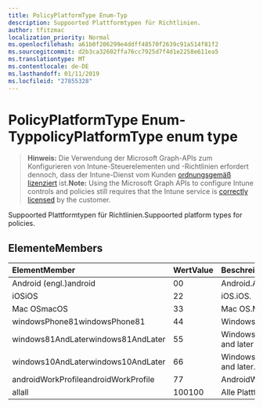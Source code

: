 ```yaml
---
title: PolicyPlatformType Enum-Typ
description: Suppoorted Plattformtypen für Richtlinien.
author: tfitzmac
localization_priority: Normal
ms.openlocfilehash: a61b0f206299e4ddff48570f2639c91a514f81f2
ms.sourcegitcommit: d2b3ca32602ffa76cc7925d7f4d1e2258e611ea5
ms.translationtype: MT
ms.contentlocale: de-DE
ms.lasthandoff: 01/11/2019
ms.locfileid: "27855328"
---
```

# <a name="policyplatformtype-enum-type"></a><span data-ttu-id="ec56b-103">PolicyPlatformType Enum-Typ</span><span class="sxs-lookup"><span data-stu-id="ec56b-103">policyPlatformType enum type</span></span>

> <span data-ttu-id="ec56b-104">**Hinweis:** Die Verwendung der Microsoft Graph-APIs zum Konfigurieren von Intune-Steuerelementen und -Richtlinien erfordert dennoch, dass der Intune-Dienst vom Kunden [ordnungsgemäß lizenziert](https://go.microsoft.com/fwlink/?linkid=839381) ist.</span><span class="sxs-lookup"><span data-stu-id="ec56b-104">**Note:** Using the Microsoft Graph APIs to configure Intune controls and policies still requires that the Intune service is [correctly licensed](https://go.microsoft.com/fwlink/?linkid=839381) by the customer.</span></span>

<span data-ttu-id="ec56b-105">Suppoorted Plattformtypen für Richtlinien.</span><span class="sxs-lookup"><span data-stu-id="ec56b-105">Suppoorted platform types for policies.</span></span>
## <a name="members"></a><span data-ttu-id="ec56b-106">Elemente</span><span class="sxs-lookup"><span data-stu-id="ec56b-106">Members</span></span>
|<span data-ttu-id="ec56b-107">Element</span><span class="sxs-lookup"><span data-stu-id="ec56b-107">Member</span></span>|<span data-ttu-id="ec56b-108">Wert</span><span class="sxs-lookup"><span data-stu-id="ec56b-108">Value</span></span>|<span data-ttu-id="ec56b-109">Beschreibung</span><span class="sxs-lookup"><span data-stu-id="ec56b-109">Description</span></span>|
|:---|:---|:---|
|<span data-ttu-id="ec56b-110">Android (engl.)</span><span class="sxs-lookup"><span data-stu-id="ec56b-110">android</span></span>|<span data-ttu-id="ec56b-111">0</span><span class="sxs-lookup"><span data-stu-id="ec56b-111">0</span></span>|<span data-ttu-id="ec56b-112">Android.</span><span class="sxs-lookup"><span data-stu-id="ec56b-112">Android.</span></span>|
|<span data-ttu-id="ec56b-113">iOS</span><span class="sxs-lookup"><span data-stu-id="ec56b-113">iOS</span></span>|<span data-ttu-id="ec56b-114">2</span><span class="sxs-lookup"><span data-stu-id="ec56b-114">2</span></span>|<span data-ttu-id="ec56b-115">iOS.</span><span class="sxs-lookup"><span data-stu-id="ec56b-115">iOS.</span></span>|
|<span data-ttu-id="ec56b-116">Mac OS</span><span class="sxs-lookup"><span data-stu-id="ec56b-116">macOS</span></span>|<span data-ttu-id="ec56b-117">3</span><span class="sxs-lookup"><span data-stu-id="ec56b-117">3</span></span>|<span data-ttu-id="ec56b-118">Mac OS.</span><span class="sxs-lookup"><span data-stu-id="ec56b-118">MacOS.</span></span>|
|<span data-ttu-id="ec56b-119">windowsPhone81</span><span class="sxs-lookup"><span data-stu-id="ec56b-119">windowsPhone81</span></span>|<span data-ttu-id="ec56b-120">4</span><span class="sxs-lookup"><span data-stu-id="ec56b-120">4</span></span>|<span data-ttu-id="ec56b-121">WindowsPhone 8.1.</span><span class="sxs-lookup"><span data-stu-id="ec56b-121">WindowsPhone 8.1.</span></span>|
|<span data-ttu-id="ec56b-122">windows81AndLater</span><span class="sxs-lookup"><span data-stu-id="ec56b-122">windows81AndLater</span></span>|<span data-ttu-id="ec56b-123">5</span><span class="sxs-lookup"><span data-stu-id="ec56b-123">5</span></span>|<span data-ttu-id="ec56b-124">Windows 8.1 und höher</span><span class="sxs-lookup"><span data-stu-id="ec56b-124">Windows 8.1 and later</span></span>|
|<span data-ttu-id="ec56b-125">windows10AndLater</span><span class="sxs-lookup"><span data-stu-id="ec56b-125">windows10AndLater</span></span>|<span data-ttu-id="ec56b-126">6</span><span class="sxs-lookup"><span data-stu-id="ec56b-126">6</span></span>|<span data-ttu-id="ec56b-127">Windows 10 und höher.</span><span class="sxs-lookup"><span data-stu-id="ec56b-127">Windows 10 and later.</span></span>|
|<span data-ttu-id="ec56b-128">androidWorkProfile</span><span class="sxs-lookup"><span data-stu-id="ec56b-128">androidWorkProfile</span></span>|<span data-ttu-id="ec56b-129">7</span><span class="sxs-lookup"><span data-stu-id="ec56b-129">7</span></span>|<span data-ttu-id="ec56b-130">AndroidWorkProfile.</span><span class="sxs-lookup"><span data-stu-id="ec56b-130">AndroidWorkProfile.</span></span>|
|<span data-ttu-id="ec56b-131">all</span><span class="sxs-lookup"><span data-stu-id="ec56b-131">all</span></span>|<span data-ttu-id="ec56b-132">100</span><span class="sxs-lookup"><span data-stu-id="ec56b-132">100</span></span>|<span data-ttu-id="ec56b-133">Alle Plattformen.</span><span class="sxs-lookup"><span data-stu-id="ec56b-133">All platforms.</span></span>|



